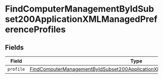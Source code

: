 # FindComputerManagementByIdSubset200ApplicationXMLManagedPreferenceProfiles


## Fields

| Field                                                                                                                                                                                             | Type                                                                                                                                                                                              | Required                                                                                                                                                                                          | Description                                                                                                                                                                                       |
| ------------------------------------------------------------------------------------------------------------------------------------------------------------------------------------------------- | ------------------------------------------------------------------------------------------------------------------------------------------------------------------------------------------------- | ------------------------------------------------------------------------------------------------------------------------------------------------------------------------------------------------- | ------------------------------------------------------------------------------------------------------------------------------------------------------------------------------------------------- |
| `profile`                                                                                                                                                                                         | [FindComputerManagementByIdSubset200ApplicationXMLManagedPreferenceProfilesProfile](../../models/operations/findcomputermanagementbyidsubset200applicationxmlmanagedpreferenceprofilesprofile.md) | :heavy_minus_sign:                                                                                                                                                                                | N/A                                                                                                                                                                                               |